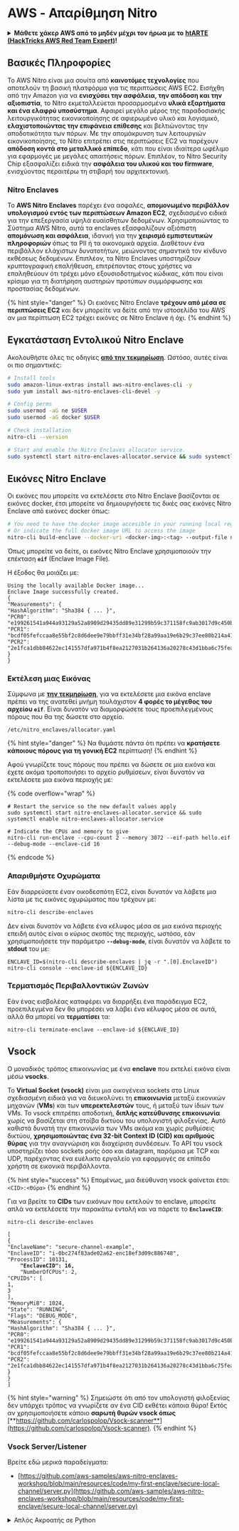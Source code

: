 # AWS - Απαρίθμηση Nitro

<details>

<summary><strong>Μάθετε χάκερ AWS από το μηδέν μέχρι τον ήρωα με το</strong> <a href="https://training.hacktricks.xyz/courses/arte"><strong>htARTE (HackTricks AWS Red Team Expert)</strong></a><strong>!</strong></summary>

Άλλοι τρόποι υποστήριξης του HackTricks:

* Αν θέλετε να δείτε την **εταιρεία σας διαφημισμένη στο HackTricks** ή να **κατεβάσετε το HackTricks σε μορφή PDF** ελέγξτε τα [**ΣΧΕΔΙΑ ΣΥΝΔΡΟΜΗΣ**](https://github.com/sponsors/carlospolop)!
* Αποκτήστε το [**επίσημο PEASS & HackTricks swag**](https://peass.creator-spring.com)
* Ανακαλύψτε [**την Οικογένεια PEASS**](https://opensea.io/collection/the-peass-family), τη συλλογή μας από αποκλειστικά [**NFTs**](https://opensea.io/collection/the-peass-family)
* **Εγγραφείτε στη** 💬 [**ομάδα Discord**](https://discord.gg/hRep4RUj7f) ή στη [**ομάδα τηλεγραφήματος**](https://t.me/peass) ή **ακολουθήστε** μας στο **Twitter** 🐦 [**@hacktricks\_live**](https://twitter.com/hacktricks\_live)**.**
* **Μοιραστείτε τα χάκερ κόλπα σας υποβάλλοντας PRs στα** [**HackTricks**](https://github.com/carlospolop/hacktricks) και [**HackTricks Cloud**](https://github.com/carlospolop/hacktricks-cloud) αποθετήρια στο GitHub.

</details>

## Βασικές Πληροφορίες

Το AWS Nitro είναι μια σουίτα από **καινοτόμες τεχνολογίες** που αποτελούν τη βασική πλατφόρμα για τις περιπτώσεις AWS EC2. Εισήχθη από την Amazon για να **ενισχύσει την ασφάλεια, την απόδοση και την αξιοπιστία**, το Nitro εκμεταλλεύεται προσαρμοσμένα **υλικά εξαρτήματα και ένα ελαφρύ υποσύστημα**. Αφαιρεί μεγάλο μέρος της παραδοσιακής λειτουργικότητας εικονικοποίησης σε αφιερωμένο υλικό και λογισμικό, **ελαχιστοποιώντας την επιφάνεια επίθεσης** και βελτιώνοντας την αποδοτικότητα των πόρων. Με την απομάκρυνση των λειτουργιών εικονικοποίησης, το Nitro επιτρέπει στις περιπτώσεις EC2 να παρέχουν **απόδοση κοντά στο μεταλλικό επίπεδο**, κάτι που είναι ιδιαίτερα ωφέλιμο για εφαρμογές με μεγάλες απαιτήσεις πόρων. Επιπλέον, το Nitro Security Chip εξασφαλίζει ειδικά την **ασφάλεια του υλικού και του firmware**, ενισχύοντας περαιτέρω τη στιβαρή του αρχιτεκτονική.

### Nitro Enclaves

Το **AWS Nitro Enclaves** παρέχει ένα ασφαλές, **απομονωμένο περιβάλλον υπολογισμού εντός των περιπτώσεων Amazon EC2**, σχεδιασμένο ειδικά για την επεξεργασία υψηλά ευαίσθητων δεδομένων. Χρησιμοποιώντας το Σύστημα AWS Nitro, αυτά τα enclaves εξασφαλίζουν αξιόπιστη **απομόνωση και ασφάλεια**, ιδανική για την **χειρισμό εμπιστευτικών πληροφοριών** όπως τα PII ή τα οικονομικά αρχεία. Διαθέτουν ένα περιβάλλον ελάχιστων δυνατοτήτων, μειώνοντας σημαντικά τον κίνδυνο εκθέσεως δεδομένων. Επιπλέον, τα Nitro Enclaves υποστηρίζουν κρυπτογραφική επαλήθευση, επιτρέποντας στους χρήστες να επαληθεύουν ότι τρέχει μόνο εξουσιοδοτημένος κώδικας, κάτι που είναι κρίσιμο για τη διατήρηση αυστηρών προτύπων συμμόρφωσης και προστασίας δεδομένων.

{% hint style="danger" %}
Οι εικόνες Nitro Enclave **τρέχουν από μέσα σε περιπτώσεις EC2** και δεν μπορείτε να δείτε από την ιστοσελίδα του AWS αν μια περίπτωση EC2 τρέχει εικόνες σε Nitro Enclave ή όχι.
{% endhint %}

## Εγκατάσταση Εντολικού Nitro Enclave

Ακολουθήστε όλες τις οδηγίες [**από την τεκμηρίωση**](https://catalog.us-east-1.prod.workshops.aws/event/dashboard/en-US/workshop/1-my-first-enclave/1-1-nitro-enclaves-cli#run-connect-and-terminate-the-enclave). Ωστόσο, αυτές είναι οι πιο σημαντικές:
```bash
# Install tools
sudo amazon-linux-extras install aws-nitro-enclaves-cli -y
sudo yum install aws-nitro-enclaves-cli-devel -y

# Config perms
sudo usermod -aG ne $USER
sudo usermod -aG docker $USER

# Check installation
nitro-cli --version

# Start and enable the Nitro Enclaves allocator service.
sudo systemctl start nitro-enclaves-allocator.service && sudo systemctl enable nitro-enclaves-allocator.service
```
## Εικόνες Nitro Enclave

Οι εικόνες που μπορείτε να εκτελέσετε στο Nitro Enclave βασίζονται σε εικόνες docker, έτσι μπορείτε να δημιουργήσετε τις δικές σας εικόνες Nitro Enclave από εικόνες docker όπως:
```bash
# You need to have the docker image accesible in your running local registry
# Or indicate the full docker image URL to access the image
nitro-cli build-enclave --docker-uri <docker-img>:<tag> --output-file nitro-img.eif
```
Όπως μπορείτε να δείτε, οι εικόνες Nitro Enclave χρησιμοποιούν την επέκταση **`eif`** (Enclave Image File).

Η έξοδος θα μοιάζει με:
```
Using the locally available Docker image...
Enclave Image successfully created.
{
"Measurements": {
"HashAlgorithm": "Sha384 { ... }",
"PCR0": "e199261541a944a93129a52a8909d29435dd89e31299b59c371158fc9ab3017d9c450b0a580a487e330b4ac691943284",
"PCR1": "bcdf05fefccaa8e55bf2c8d6dee9e79bbff31e34bf28a99aa19e6b29c37ee80b214a414b7607236edf26fcb78654e63f",
"PCR2": "2e1fca1dbb84622ec141557dfa971b4f8ea2127031b264136a20278c43d1bba6c75fea286cd4de9f00450b6a8db0e6d3"
}
}
```
### Εκτέλεση μιας Εικόνας

Σύμφωνα με [**την τεκμηρίωση**](https://catalog.us-east-1.prod.workshops.aws/event/dashboard/en-US/workshop/1-my-first-enclave/1-1-nitro-enclaves-cli#run-connect-and-terminate-the-enclave), για να εκτελέσετε μια εικόνα enclave πρέπει να της ανατεθεί μνήμη τουλάχιστον **4 φορές το μέγεθος του αρχείου `eif`**. Είναι δυνατόν να διαμορφώσετε τους προεπιλεγμένους πόρους που θα της δώσετε στο αρχείο.
```shell
/etc/nitro_enclaves/allocator.yaml
```
{% hint style="danger" %}
Να θυμάστε πάντα ότι πρέπει να **κρατήσετε κάποιους πόρους για τη γονική EC2** περίπτωση!
{% endhint %}

Αφού γνωρίζετε τους πόρους που πρέπει να δώσετε σε μια εικόνα και έχετε ακόμα τροποποιήσει το αρχείο ρυθμίσεων, είναι δυνατόν να εκτελέσετε μια εικόνα περιοχής με:

{% code overflow="wrap" %}
```shell
# Restart the service so the new default values apply
sudo systemctl start nitro-enclaves-allocator.service && sudo systemctl enable nitro-enclaves-allocator.service

# Indicate the CPUs and memory to give
nitro-cli run-enclave --cpu-count 2 --memory 3072 --eif-path hello.eif --debug-mode --enclave-cid 16
```
{% endcode %}

### Απαριθμήστε Οχυρώματα

Εάν διαρρεύσετε έναν οικοδεσπότη EC2, είναι δυνατόν να λάβετε μια λίστα με τις εικόνες οχυρώματος που τρέχουν με:
```bash
nitro-cli describe-enclaves
```
Δεν είναι δυνατόν να λάβετε ένα κέλυφος μέσα σε μια εικόνα περιοχής επειδή αυτός είναι ο κύριος σκοπός της περιοχής, ωστόσο, εάν χρησιμοποιήσετε την παράμετρο **`--debug-mode`**, είναι δυνατόν να λάβετε το **stdout** του με:
```shell
ENCLAVE_ID=$(nitro-cli describe-enclaves | jq -r ".[0].EnclaveID")
nitro-cli console --enclave-id ${ENCLAVE_ID}
```
### Τερματισμός Περιβαλλοντικών Ζωνών

Εάν ένας εισβολέας καταφέρει να διαρρήξει ένα παράδειγμα EC2, προεπιλεγμένα δεν θα μπορέσει να λάβει ένα κέλυφος μέσα σε αυτά, αλλά θα μπορεί να **τερματίσει** τα:
```shell
nitro-cli terminate-enclave --enclave-id ${ENCLAVE_ID}
```
## Vsock

Ο μοναδικός τρόπος επικοινωνίας με ένα **enclave** που εκτελεί εικόνα είναι μέσω **vsocks**.

Το **Virtual Socket (vsock)** είναι μια οικογένεια sockets στο Linux σχεδιασμένη ειδικά για να διευκολύνει τη **επικοινωνία** μεταξύ εικονικών μηχανών (**VMs**) και των **υπερεκτελεστών** τους, ή μεταξύ των ίδιων των VMs. Το vsock επιτρέπει αποδοτική, **διπλής κατεύθυνσης επικοινωνία** χωρίς να βασίζεται στη στοίβα δικτύου του υπολογιστή φιλοξενίας. Αυτό καθιστά δυνατή την επικοινωνία των VMs ακόμα και χωρίς ρυθμίσεις δικτύου, **χρησιμοποιώντας ένα 32-bit Context ID (CID) και αριθμούς θύρας** για την αναγνώριση και διαχείριση συνδέσεων. Το API του vsock υποστηρίζει τόσο sockets ροής όσο και datagram, παρόμοια με TCP και UDP, παρέχοντας ένα ευέλικτο εργαλείο για εφαρμογές σε επίπεδο χρήστη σε εικονικά περιβάλλοντα.

{% hint style="success" %}
Επομένως, μια διεύθυνση vsock φαίνεται έτσι: `<CID>:<Θύρα>`
{% endhint %}

Για να βρείτε τα **CIDs** των εικόνων που εκτελούν το enclave, μπορείτε απλά να εκτελέσετε την παρακάτω εντολή και να πάρετε το **`EnclaveCID`**:

<pre class="language-bash"><code class="lang-bash">nitro-cli describe-enclaves

[
{
"EnclaveName": "secure-channel-example",
"EnclaveID": "i-0bc274f83ade02a62-enc18ef3d09c886748",
"ProcessID": 10131,
<strong>    "EnclaveCID": 16,
</strong>    "NumberOfCPUs": 2,
"CPUIDs": [
1,
3
],
"MemoryMiB": 1024,
"State": "RUNNING",
"Flags": "DEBUG_MODE",
"Measurements": {
"HashAlgorithm": "Sha384 { ... }",
"PCR0": "e199261541a944a93129a52a8909d29435dd89e31299b59c371158fc9ab3017d9c450b0a580a487e330b4ac691943284",
"PCR1": "bcdf05fefccaa8e55bf2c8d6dee9e79bbff31e34bf28a99aa19e6b29c37ee80b214a414b7607236edf26fcb78654e63f",
"PCR2": "2e1fca1dbb84622ec141557dfa971b4f8ea2127031b264136a20278c43d1bba6c75fea286cd4de9f00450b6a8db0e6d3"
}
}
]
</code></pre>

{% hint style="warning" %}
Σημειώστε ότι από τον υπολογιστή φιλοξενίας δεν υπάρχει τρόπος να γνωρίζετε αν ένα CID εκθέτει κάποια θύρα! Εκτός αν χρησιμοποιήσετε κάποιο **σαρωτή θυρών vsock όπως** [**https://github.com/carlospolop/Vsock-scanner**](https://github.com/carlospolop/Vsock-scanner).
{% endhint %}

### Vsock Server/Listener

Βρείτε εδώ μερικά παραδείγματα:

* [https://github.com/aws-samples/aws-nitro-enclaves-workshop/blob/main/resources/code/my-first-enclave/secure-local-channel/server.py](https://github.com/aws-samples/aws-nitro-enclaves-workshop/blob/main/resources/code/my-first-enclave/secure-local-channel/server.py)

<details>

<summary>Απλός Ακροατής σε Python</summary>
```python
#!/usr/bin/env python3

# From
https://medium.com/@F.DL/understanding-vsock-684016cf0eb0

import socket

CID = socket.VMADDR_CID_HOST
PORT = 9999

s = socket.socket(socket.AF_VSOCK, socket.SOCK_STREAM)
s.bind((CID, PORT))
s.listen()
(conn, (remote_cid, remote_port)) = s.accept()

print(f"Connection opened by cid={remote_cid} port={remote_port}")

while True:
buf = conn.recv(64)
if not buf:
break

print(f"Received bytes: {buf}")
```
</details>
```bash
# Using socat
socat VSOCK-LISTEN:<port>,fork EXEC:"echo Hello from server!"
```
### Πελάτης Vsock

Παραδείγματα:

* [https://github.com/aws-samples/aws-nitro-enclaves-workshop/blob/main/resources/code/my-first-enclave/secure-local-channel/client.py](https://github.com/aws-samples/aws-nitro-enclaves-workshop/blob/main/resources/code/my-first-enclave/secure-local-channel/client.py)

<details>

<summary>Απλός Πελάτης σε Python</summary>
```python
#!/usr/bin/env python3

#From https://medium.com/@F.DL/understanding-vsock-684016cf0eb0

import socket

CID = socket.VMADDR_CID_HOST
PORT = 9999

s = socket.socket(socket.AF_VSOCK, socket.SOCK_STREAM)
s.connect((CID, PORT))
s.sendall(b"Hello, world!")
s.close()
```
</details>
```bash
# Using socat
echo "Hello, vsock!" | socat - VSOCK-CONNECT:3:5000
```
### Vsock Προξενήτρα

Το εργαλείο vsock-proxy επιτρέπει την προώθηση ενός vsock προξενητή προς μια άλλη διεύθυνση, για παράδειγμα:
```bash
vsock-proxy 8001 ip-ranges.amazonaws.com 443 --config your-vsock-proxy.yaml
```
Αυτό θα προωθήσει τη **τοπική θύρα 8001 στο vsock** προς το `ip-ranges.amazonaws.com:443` και το αρχείο **`your-vsock-proxy.yaml`** μπορεί να περιέχει αυτό το περιεχόμενο επιτρέποντας την πρόσβαση στο `ip-ranges.amazonaws.com:443`:
```yaml
allowlist:
- {address: ip-ranges.amazonaws.com, port: 443}
```
Είναι δυνατόν να δείτε τις διευθύνσεις vsock (**`<CID>:<Port>`**) που χρησιμοποιούνται από τον φιλοξενητή EC2 με (σημειώστε το `3:8001`, όπου το 3 είναι το CID και το 8001 η θύρα):
```bash
sudo ss -l -p -n | grep v_str
v_str LISTEN 0      0                                                                              3:8001                   *:*     users:(("vsock-proxy",pid=9458,fd=3))
```
{% endcode %}

## Επαλήθευση Nitro Enclave & KMS

Το SDK των Nitro Enclaves επιτρέπει σε ένα enclave να ζητήσει ένα **κρυπτογραφημένο υπογεγραμμένο έγγραφο επαλήθευσης** από το **Hypervisor** των Nitro, το οποίο περιλαμβάνει **μοναδικές μετρήσεις** που είναι συγκεκριμένες σε αυτό το enclave. Αυτές οι μετρήσεις, οι οποίες περιλαμβάνουν **hashes και registers ρυθμίσεων πλατφόρμας (PCRs)**, χρησιμοποιούνται κατά τη διαδικασία επαλήθευσης για να **αποδείξουν την ταυτότητα του enclave** και να **κτίσουν εμπιστοσύνη με εξωτερικές υπηρεσίες**. Το έγγραφο επαλήθευσης περιλαμβάνει τυπικά τιμές όπως PCR0, PCR1 και PCR2, τις οποίες έχετε συναντήσει προηγουμένως κατά τη δημιουργία και αποθήκευση ενός enclave EIF.

Από τα [**έγγραφα**](https://catalog.us-east-1.prod.workshops.aws/event/dashboard/en-US/workshop/1-my-first-enclave/1-3-cryptographic-attestation#a-unique-feature-on-nitro-enclaves), αυτές είναι οι τιμές των PCR:

<table><thead><tr><th width="97">PCR</th><th width="221">Hash του...</th><th>Περιγραφή</th></tr></thead><tbody><tr><td>PCR0</td><td>Αρχείο εικόνας enclave</td><td>Μια συνεχής μέτρηση του περιεχομένου του αρχείου εικόνας, χωρίς τα δεδομένα τμήματος.</td></tr><tr><td>PCR1</td><td>Πυρήνας Linux και εκκίνηση</td><td>Μια συνεχής μέτρηση του πυρήνα και των δεδομένων εκκίνησης ramfs.</td></tr><tr><td>PCR2</td><td>Εφαρμογή</td><td>Μια συνεχής, με σειρά μέτρηση των εφαρμογών χρήστη, χωρίς τα δεδομένα εκκίνησης ramfs.</td></tr><tr><td>PCR3</td><td>Ρόλος IAM που έχει ανατεθεί στη γονική έκδοση</td><td>Μια συνεχής μέτρηση του ρόλου IAM που έχει ανατεθεί στη γονική έκδοση. Βεβαιώνει ότι η διαδικασία επαλήθευσης επιτυγχάνεται μόνο όταν η γονική έκδοση έχει τον σωστό ρόλο IAM.</td></tr><tr><td>PCR4</td><td>Ταυτότητα της γονικής έκδοσης</td><td>Μια συνεχής μέτρηση της ταυτότητας της γονικής έκδοσης. Βεβαιώνει ότι η διαδικασία επαλήθευσης επιτυγχάνεται μόνο όταν η γονική έκδοση έχει μια συγκεκριμένη ταυτότητα έκδοσης.</td></tr><tr><td>PCR8</td><td>Πιστοποιητικό υπογραφής αρχείου εικόνας enclave</td><td>Μια μέτρηση του πιστοποιητικού υπογραφής που καθορίζεται για το αρχείο εικόνας enclave. Βεβαιώνει ότι η διαδικασία επαλήθευσης επιτυγχάνεται μόνο όταν το enclave ξεκίνησε από ένα αρχείο εικόνας enclave που υπογράφτηκε από ένα συγκεκριμένο πιστοποιητικό.</td></tr></tbody></table>

Μπορείτε να ενσωματώσετε την **κρυπτογραφική επαλήθευση** στις εφαρμογές σας και να εκμεταλλευτείτε προεγκατεστημένες ενσωματώσεις με υπηρεσίες όπως το **AWS KMS**. Το AWS KMS μπορεί να **επαληθεύει τις επαληθεύσεις των enclave** και προσφέρει συνθήκες βάσει επαλήθευσης (`kms:RecipientAttestation:ImageSha384` και `kms:RecipientAttestation:PCR`) στις πολιτικές των κλειδιών του. Αυτές οι πολιτικές εξασφαλίζουν ότι το AWS KMS επιτρέπει λειτουργίες χρησιμοποιώντας το KMS key **μόνο εάν το έγγραφο επαλήθευσης του enclave είναι έγκυρο** και πληροί τις **συγκεκριμένες συνθήκες**.

{% hint style="success" %}
Σημειώστε ότι τα Enclaves σε λειτουργία αποσφαλμάτωσης (--debug) δημιουργούν έγγραφα επαλήθευσης με PCRs που αποτελούνται από μηδενικά (`000000000000000000000000000000000000000000000000`). Επομένως, οι πολιτικές του KMS που ελέγχουν αυτές τις τιμές θα αποτύχουν.
{% endhint %}

### Παράκαμψη PCR

Από την οπτική γωνία ενός επιτιθέμενου, παρατηρείτε ότι μερικά PCRs θα επιτρέπουν την τροποποίηση ορισμένων τμημάτων ή όλης της εικόνας του enclave και θα παραμένουν έγκυρα (για παράδειγμα το PCR4 ελέγχει μόνο το ID της γονικής έκδοσης, οπότε η εκτέλεση οποιασδήποτε εικόνας enclave σε αυτό το EC2 θα επιτρέψει την εκπλήρωση αυτής της πιθανής απαίτησης PCR).

Επομένως, ένας επιτιθέμενος που απειλεί την έκδοση EC2 μπορεί να εκτελέσει άλλες εικόνες enclave προκειμένου να παρακάμψει αυτές τις προστασίες.

Η έρευνα για το πώς να τροποποιήσετε/δημιουργήσετε νέες εικόνες για να παρακάμψετε κάθε προστασία (ειδικά τις μη τόσο προφανείς) είναι ακόμα σε εξέλιξη.

## Αναφορές

* [https://medium.com/@F.DL/understanding-vsock-684016cf0eb0](https://medium.com/@F.DL/understanding-vsock-684016cf0eb0)
* Όλα τα μέρη του εγχειριδίου Nitro από το AWS: [https://catalog.us-east-1.prod.workshops.aws/event/dashboard/en-US/workshop/1-my-first-enclave/1-1-nitro-enclaves-cli](https://catalog.us-east-1.prod.workshops.aws/event/dashboard/en-US/workshop/1-my-first-enclave/1-1-nitro-enclaves-cli)

<details>

<summary><strong>Μάθετε το χάκινγκ στο AWS από το μηδέν μέχρι τον ήρωα με το</strong> <a href="https://training.hacktricks.xyz/courses/arte"><strong>htARTE (HackTricks AWS Red Team Expert)</strong></a><strong>!</strong></summary>

Άλλοι τρόποι υποστήριξης του HackTricks:

* Αν θέλετε να δείτε την **εταιρεία σας διαφημισμένη στο HackTricks** ή να **κατεβάσετε το HackTricks σε PDF** ελέγξτε τα [**ΣΧΕΔΙΑ ΣΥΝΔΡΟΜΗΣ**](https://github.com/sponsors/carlospolop)!
* Αποκτήστε το [**επίσημο PEASS & HackTricks swag**](https://peass.creator-spring.com)
* Ανακαλύψτε [**την Οικογένεια PEASS**](https://opensea.io/collection/the-peass-family), τη συλλογή μας από αποκλειστικά [**NFTs**](https://opensea.io/collection/the-peass-family)
* **Εγγραφείτε** 💬 στην [**ομάδα Discord**](https://discord.gg/hRep4RUj7f) ή στην [**ομάδα τηλεγραφήματος**](https://t.me/peass) ή **ακολουθήστε** μας στο **Twitter** 🐦 [**@hacktricks\_live**](https://twitter.com/hacktricks\_live)**.**
* **Μοιραστείτε τα χάκινγκ κόλπα σας υποβάλλοντας PRs στα** [**HackTricks**](https://github.com/carlospolop/hacktricks) και [**HackTricks Cloud**](https://github.com/carlospolop/hacktricks-cloud) αποθετήρια του github.

</details>
